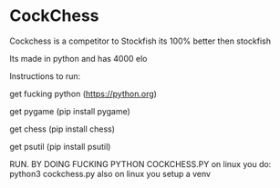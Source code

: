 # CockChess
Cockchess is a competitor to Stockfish its 100% better then stockfish


Its made in python and has 4000 elo

Instructions to run:

get fucking python (https://python.org)

get pygame (pip install pygame)

get chess (pip install chess)

get psutil (pip install psutil)

RUN. BY DOING FUCKING PYTHON COCKCHESS.PY
on linux you do: python3 cockchess.py
also on linux you setup a venv
